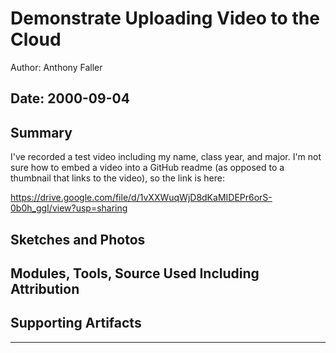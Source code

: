 #  Demonstrate Uploading Video to the Cloud

Author: Anthony Faller

Date: 2000-09-04
-----

## Summary
I've recorded a test video including my name, class year, and major. I'm not sure how to embed a video into a GitHub readme (as opposed to a thumbnail that links to the video), so the link is here:

https://drive.google.com/file/d/1vXXWuqWjD8dKaMIDEPr6orS-0b0h_ggI/view?usp=sharing

## Sketches and Photos


## Modules, Tools, Source Used Including Attribution


## Supporting Artifacts


-----
